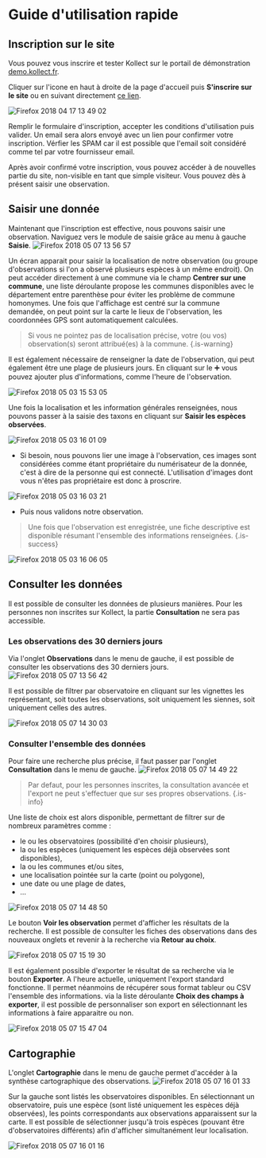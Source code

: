 # Guide d'utilisation rapide
## Inscription sur le site
Vous pouvez vous inscrire et tester Kollect sur le portail de démonstration [demo.kollect.fr](https://demo.kollect.fr). 

Cliquer sur l'icone en haut à droite de la page d'accueil puis **S'inscrire sur le site** ou en suivant directement [ce lien](https://demo.kollect.fr/index.php?module=connexion&action=inscription).

![Firefox 2018 04 17 13 49 02](/uploads/firefox-2018-04-17-13-49-02.png "Firefox 2018 04 17 13 49 02")

Remplir le formulaire d'inscription, accepter les conditions d'utilisation puis valider. Un email sera alors envoyé avec un lien pour confirmer votre inscription. Vérfier les SPAM car il est possible que l'email soit considéré comme tel par votre fournisseur email. 

Après avoir confirmé votre inscription, vous pouvez accéder à de nouvelles partie du site, non-visible en tant que simple visiteur. Vous pouvez dès à présent saisir une observation. 

## Saisir une donnée 
Maintenant que l'inscription est effective, nous pouvons saisir une observation. Naviguez vers le module de saisie grâce au menu à gauche **Saisie**.  ![Firefox 2018 05 07 13 56 57](/uploads/firefox-2018-05-07-13-56-57.png "Firefox 2018 05 07 13 56 57")

Un écran apparait pour saisir la localisation de notre observation (ou groupe d'observations si l'on a observé plusieurs espèces à un même endroit). On peut accéder directement à une commune via le champ **Centrer sur une commune**, une liste déroulante propose les communes disponibles avec le département entre parenthèse pour éviter les problème de commune homonymes. Une fois que l'affichage est centré sur la commune demandée, on peut point sur la carte le lieux de l'observation, les coordonnées GPS sont automatiquement calculées. 

> Si vous ne pointez pas de localisation précise, votre (ou vos)  observation(s) seront attribué(es) à la commune. 
{.is-warning}

Il est également nécessaire de renseigner la date de l'observation, qui peut également être une plage de plusieurs jours. En cliquant sur le :heavy_plus_sign: vous pouvez ajouter plus d'informations, comme l'heure de l'observation.

![Firefox 2018 05 03 15 53 05](/uploads/firefox-2018-05-03-15-53-05.png "Firefox 2018 05 03 15 53 05")

Une fois la localisation et les information générales renseignées, nous pouvons passer à la saisie des taxons en cliquant sur **Saisir les espèces observées**.

![Firefox 2018 05 03 16 01 09](/uploads/firefox-2018-05-03-16-01-09.png "Firefox 2018 05 03 16 01 09")

- Si besoin, nous pouvons lier une image à l'observation, ces images sont considérées comme étant propriétaire du numérisateur de la donnée, c'est à dire de la personne qui est connecté. L'utilisation d'images dont vous n'êtes pas propriétaire est donc à proscrire.

![Firefox 2018 05 03 16 03 21](/uploads/firefox-2018-05-03-16-03-21.png "Firefox 2018 05 03 16 03 21")

- Puis nous validons notre observation. 

> Une fois que l'observation est enregistrée, une fiche descriptive est disponible résumant l'ensemble des informations renseignées.
{.is-success}

![Firefox 2018 05 03 16 06 05](/uploads/firefox-2018-05-03-16-06-05.png "Firefox 2018 05 03 16 06 05")

## Consulter les données

Il est possible de consulter les données de plusieurs manières. Pour les personnes non inscrites sur Kollect, la partie **Consultation** ne sera pas accessible. 

### Les observations des 30 derniers jours

Via l'onglet **Observations** dans le menu de gauche, il est possible de consulter les observations des 30 derniers jours. ![Firefox 2018 05 07 13 56 42](/uploads/firefox-2018-05-07-13-56-42.png "Firefox 2018 05 07 13 56 42")

Il est possible de filtrer par observatoire en cliquant sur les vignettes les représentant, soit toutes les observations, soit uniquement les siennes, soit uniquement celles des autres. 

![Firefox 2018 05 07 14 30 03](/uploads/firefox-2018-05-07-14-30-03.png "Firefox 2018 05 07 14 30 03")

### Consulter l'ensemble des données

Pour faire une recherche plus précise, il faut passer par l'onglet **Consultation** dans le menu de gauche. ![Firefox 2018 05 07 14 49 22](/uploads/firefox-2018-05-07-14-49-22.png "Firefox 2018 05 07 14 49 22")

> Par defaut, pour les personnes inscrites, la consultation avancée et l'export ne peut s'effectuer que sur ses propres observations.
{.is-info}

Une liste de choix est alors disponible, permettant de filtrer sur de nombreux paramètres comme : 
- le ou les observatoires (possibilité d'en choisir plusieurs), 
- la ou les espèces (uniquement les espèces déjà observées sont disponibles), 
- la ou les communes et/ou sites,
- une localisation pointée sur la carte (point ou polygone),
- une date ou une plage de dates,
- ...

![Firefox 2018 05 07 14 48 50](/uploads/firefox-2018-05-07-14-48-50.png "Firefox 2018 05 07 14 48 50")

Le bouton **Voir les observation** permet d'afficher les résultats de la recherche. Il est possible de consulter les fiches des observations dans des nouveaux onglets et revenir à la recherche via **Retour au choix**. 

![Firefox 2018 05 07 15 19 30](/uploads/firefox-2018-05-07-15-19-30.png "Firefox 2018 05 07 15 19 30")

Il est également possible d'exporter le résultat de sa recherche via le bouton **Exporter**. A l'heure actuelle, uniquement l'export standard fonctionne. Il permet néanmoins de récupérer sous format tableur ou CSV l'ensemble des informations. via la liste déroulante **Choix des champs à exporter**, il est possible de personnaliser son export en sélectionnant les informations à faire apparaitre ou non. 

![Firefox 2018 05 07 15 47 04](/uploads/firefox-2018-05-07-15-47-04.png "Firefox 2018 05 07 15 47 04")

## Cartographie

L'onglet **Cartographie** dans le menu de gauche permet d'accéder à la synthèse cartographique des observations. ![Firefox 2018 05 07 16 01 33](/uploads/firefox-2018-05-07-16-01-33.png "Firefox 2018 05 07 16 01 33")

Sur la gauche sont listés les observatoires disponibles. En sélectionnant un observatoire, puis une espèce (sont listé uniquement les espèces déjà observées), les points correspondants aux observations apparaissent sur la carte. Il est possible de sélectionner jusqu'à trois espèces (pouvant être d'observatoires différents) afin d'afficher simultanément leur localisation.

![Firefox 2018 05 07 16 01 16](/uploads/firefox-2018-05-07-16-01-16.png "Firefox 2018 05 07 16 01 16")
